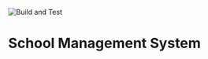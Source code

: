 ![Build and Test](https://github.com/Absolute-TechTeam/school-management/workflows/Build%20and%20Test/badge.svg?branch=master&event=push)

# School Management System
